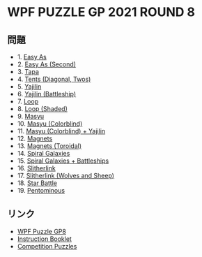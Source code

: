 # WPF PUZZLE GP 2021 ROUND 8

## 問題
- 1\. [Easy As](../puzzle/easyas.md)
- 2\. [Easy As (Second)](../puzzle/easyas_second.md)
- 3\. [Tapa](../puzzle/tapa.md)
- 4\. [Tents (Diagonal, Twos)](../puzzle/tents_diagonaltwos.md)
- 5\. [Yajilin](../puzzle/yajilin.md)
- 6\. [Yajilin (Battleship)](../puzzle/yajilin_battleships.md)
- 7\. [Loop](../puzzle/simpleloop.md)
- 8\. [Loop (Shaded)](../puzzle/simpleloop_shaded.md)
- 9\. [Masyu](../puzzle/masyu.md)
- 10\. [Masyu (Colorblind)](../puzzle/masyu_colorblind.md)
- 11\. [Masyu (Colorblind) + Yajilin](../puzzle/masyu_colorblind_yajilin.md)
- 12\. [Magnets](../puzzle/magnets.md)
- 13\. [Magnets (Toroidal)](../puzzle/magnets_toroidal.md)
- 14\. [Spiral Galaxies](../puzzle/spiralgalaxies.md)
- 15\. [Spiral Galaxies + Battleships](../puzzle/spiralgalaxies_battleships.md)
- 16\. [Slitherlink](../puzzle/slitherlink.md)
- 17\. [Slitherlink (Wolves and Sheep)](../puzzle/slitherlink_wolvesandsheep.md)
- 18\. [Star Battle](../puzzle/starbattle.md)
- 19\. [Pentominous](../puzzle/pentominous.md)

## リンク
- [WPF Puzzle GP8](https://gp.worldpuzzle.org/content/wpf-puzzle-gp8-5)
- [Instruction Booklet](https://gp.worldpuzzle.org/content/instruction-booklet-128)
- [Competition Puzzles](https://gp.worldpuzzle.org/content/competition-puzzles-93)
